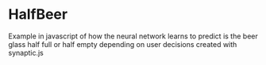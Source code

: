 # HalfBeer
Example in javascript of how the neural network learns to predict is the beer glass half full or half empty depending on user decisions created with synaptic.js
